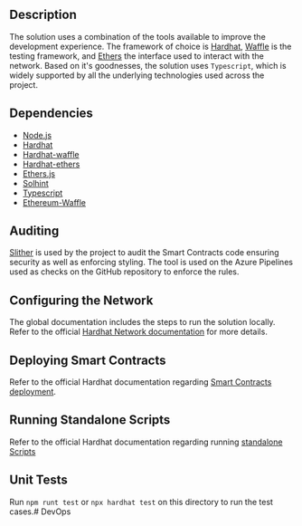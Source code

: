 ## Description
The solution uses a combination of the tools available to improve the development experience.
The framework of choice is [Hardhat](https://hardhat.org/), [Waffle](https://getwaffle.io/) is the testing framework, and [Ethers](https://docs.ethers.io/v5/) the interface used to interact with the network.
Based on it's goodnesses, the solution uses `Typescript`, which is widely supported by all the underlying technologies used across the project.

## Dependencies
- [Node.js](https://nodejs.org/en/download/)
- [Hardhat](https://www.npmjs.com/package/hardhat)
- [Hardhat-waffle](https://www.npmjs.com/package/@nomiclabs/hardhat-waffle)
- [Hardhat-ethers](https://www.npmjs.com/package/@nomiclabs/hardhat-ethers)
- [Ethers.js](https://docs.ethers.io/v5/getting-started/#installing)
- [Solhint](https://www.npmjs.com/package/solhint)
- [Typescript](https://www.npmjs.com/package/typescript)
- [Ethereum-Waffle](https://www.npmjs.com/package/ethereum-waffle)

## Auditing
[Slither](https://github.com/crytic/slither) is used by the project to audit the Smart Contracts code ensuring security as well as enforcing styling. The tool is used on the Azure Pipelines used as checks on the GitHub repository to enforce the rules.

## Configuring the Network
The global documentation includes the steps to run the solution locally. Refer to the official [Hardhat Network documentation](https://hardhat.org/hardhat-network/) for more details.

## Deploying Smart Contracts
Refer to the official Hardhat documentation regarding [Smart Contracts deployment](https://hardhat.org/guides/deploying.html).

## Running Standalone Scripts
Refer to the official Hardhat documentation regarding running [standalone Scripts](https://hardhat.org/guides/scripts.html#standalone-scripts-using-hardhat-as-a-library)

## Unit Tests
Run `npm runt test` or `npx hardhat test` on this directory to run the test cases.# DevOps
